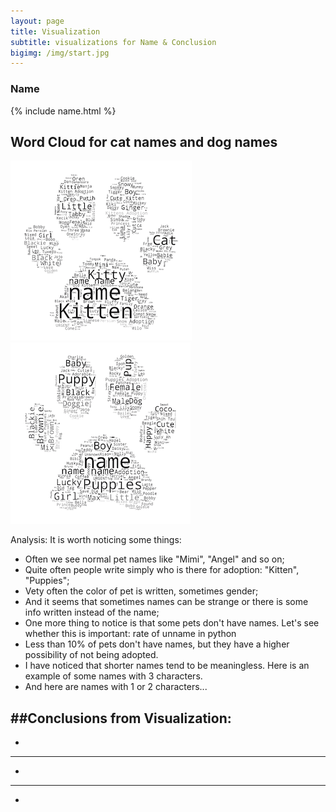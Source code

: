 ```yaml
---
layout: page
title: Visualization
subtitle: visualizations for Name & Conclusion
bigimg: /img/start.jpg
---
```


### Name

{% include name.html %}

## Word Cloud for cat names and dog names

![cat word cloud](/img/cat.png)
![dog word cloud](/img/dog.png)

Analysis: It is worth noticing some things:
 * Often we see normal pet names like "Mimi", "Angel" and so on;
 * Quite often people write simply who is there for adoption: "Kitten", "Puppies";
 * Vety often the color of pet is written, sometimes gender;
 * And it seems that sometimes names can be strange or there is some info written instead of the name;
 * One more thing to notice is that some pets don't have names. Let's see whether this is important: rate of unname in python
  * Less than 10% of pets don't have names, but they have a higher possibility of not being adopted.
  * I have noticed that shorter names tend to be meaningless. Here is an example of some names with 3 characters.
  * And here are names with 1 or 2 characters...


##Conclusions from Visualization:
---
*
---
*
---
*

